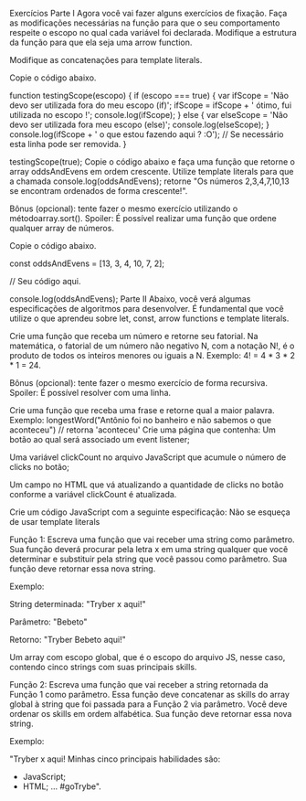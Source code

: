 Exercícios
Parte I
Agora você vai fazer alguns exercícios de fixação. Faça as modificações necessárias na função para que o seu comportamento respeite o escopo no qual cada variável foi declarada.
Modifique a estrutura da função para que ela seja uma arrow function.

Modifique as concatenações para template literals.

Copie o código abaixo.

  function testingScope(escopo) { 
    if (escopo === true) { 
      var ifScope = 'Não devo ser utilizada fora do meu escopo (if)';
      ifScope = ifScope + ' ótimo, fui utilizada no escopo !';
      console.log(ifScope);
    } else {
      var elseScope = 'Não devo ser utilizada fora meu escopo (else)';
      console.log(elseScope);
    }
    console.log(ifScope + ' o que estou fazendo aqui ? :O'); // Se necessário esta linha pode ser removida.
  }

  testingScope(true);
Copie o código abaixo e faça uma função que retorne o array oddsAndEvens em ordem crescente.
Utilize template literals para que a chamada console.log(oddsAndEvens); retorne "Os números 2,3,4,7,10,13 se encontram ordenados de forma crescente!".

Bônus (opcional): tente fazer o mesmo exercício utilizando o métodoarray.sort(). Spoiler: É possível realizar uma função que ordene qualquer array de números.

Copie o código abaixo.

  const oddsAndEvens = [13, 3, 4, 10, 7, 2];

  // Seu código aqui.

  console.log(oddsAndEvens);
Parte II
Abaixo, você verá algumas especificações de algoritmos para desenvolver. É fundamental que você utilize o que aprendeu sobre let, const, arrow functions e template literals.

Crie uma função que receba um número e retorne seu fatorial.
Na matemática, o fatorial de um número não negativo N, com a notação N!, é o produto de todos os inteiros menores ou iguais a N. Exemplo: 4! = 4 * 3 * 2 * 1 = 24.

Bônus (opcional): tente fazer o mesmo exercício de forma recursiva. Spoiler: É possível resolver com uma linha.

Crie uma função que receba uma frase e retorne qual a maior palavra.
Exemplo:
  longestWord("Antônio foi no banheiro e não sabemos o que aconteceu") // retorna 'aconteceu'
Crie uma página que contenha:
Um botão ao qual será associado um event listener;

Uma variável clickCount no arquivo JavaScript que acumule o número de clicks no botão;

Um campo no HTML que vá atualizando a quantidade de clicks no botão conforme a variável clickCount é atualizada.

Crie um código JavaScript com a seguinte especificação:
Não se esqueça de usar template literals

Função 1: Escreva uma função que vai receber uma string como parâmetro. Sua função deverá procurar pela letra x em uma string qualquer que você determinar e substituir pela string que você passou como parâmetro. Sua função deve retornar essa nova string.

Exemplo:

String determinada: "Tryber x aqui!"

Parâmetro: "Bebeto"

Retorno: "Tryber Bebeto aqui!"

Um array com escopo global, que é o escopo do arquivo JS, nesse caso, contendo cinco strings com suas principais skills.

Função 2: Escreva uma função que vai receber a string retornada da Função 1 como parâmetro. Essa função deve concatenar as skills do array global à string que foi passada para a Função 2 via parâmetro. Você deve ordenar os skills em ordem alfabética. Sua função deve retornar essa nova string.

Exemplo:

"Tryber x aqui!
Minhas cinco principais habilidades são:
  * JavaScript;
  * HTML; ...
#goTrybe".